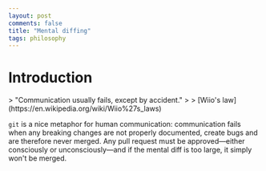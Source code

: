 ```yaml
---
layout: post
comments: false
title: "Mental diffing"
tags: philosophy
---
```


# Introduction
<div class="epigraph" markdown="1">
> "Communication usually fails, except by accident."
> 
> [Wiio's law](https://en.wikipedia.org/wiki/Wiio%27s_laws)
</div>
 
`git` is a nice metaphor for human communication: communication fails when any breaking changes are not properly documented, create bugs and are therefore never merged. Any pull request must be approved—either consciously or unconsciously—and if the mental diff is too large, it simply won't be merged.
